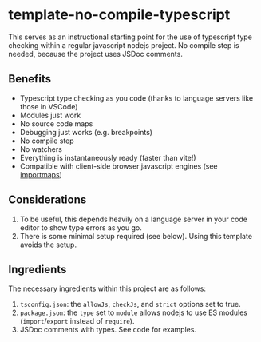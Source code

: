 # template-no-compile-typescript

This serves as an instructional starting point for the use of typescript type checking within a regular javascript nodejs project. No compile step is needed, because the project uses JSDoc comments.

## Benefits

- Typescript type checking as you code (thanks to language servers like those in VSCode)
- Modules just work
- No source code maps
- Debugging just works (e.g. breakpoints)
- No compile step
- No watchers
- Everything is instantaneously ready (faster than vite!)
- Compatible with client-side browser javascript engines (see [importmaps](https://jspm.org/getting-started#package-management-with-import-maps))

## Considerations

1. To be useful, this depends heavily on a language server in your code editor to show type errors as you go.
2. There is some minimal setup required (see below). Using this template avoids the setup.

## Ingredients

The necessary ingredients within this project are as follows:

1. `tsconfig.json`: the `allowJs`, `checkJs`, and `strict` options set to true.
2. `package.json`: the `type` set to `module` allows nodejs to use ES modules (`import`/`export` instead of `require`).
3. JSDoc comments with types. See code for examples.
